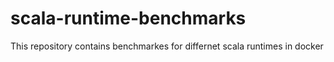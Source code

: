 # scala-runtime-benchmarks
This repository contains benchmarkes for differnet scala runtimes in docker
